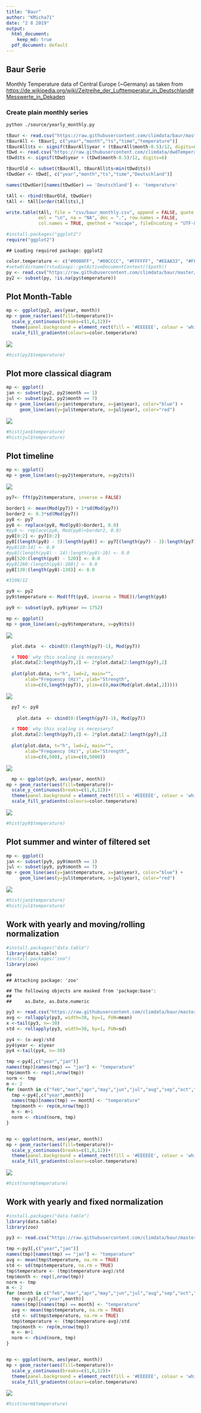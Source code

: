 ```yaml
---
title: "Baur"
author: "KMicha71"
date: "2 8 2019"
output:
  html_document: 
    keep_md: true
  pdf_document: default
---
```




## Baur Serie


Monthly Temperature data of Central Europe (~Germany) as taken from
https://de.wikipedia.org/wiki/Zeitreihe_der_Lufttemperatur_in_Deutschland#Messwerte_in_Dekaden

### Create plain monthly series


```sh
python ./source/yearly_monthly.py
```



```r
tBaur <- read.csv("https://raw.githubusercontent.com/climdata/baur/master/raw/baur_monthly.csv", sep=",")
tBaurAll <- tBaur[, c("year","month","ts","time","temperature")]
tBaurAll$ts <- signif(tBaurAll$year + (tBaurAll$month-0.5)/12, digits=6)
tDwd <- read.csv("https://raw.githubusercontent.com/climdata/dwdTemperature/master/csv/monthly_temperature_de.csv", sep=",", na = "NA")
tDwd$ts <- signif(tDwd$year + (tDwd$month-0.5)/12, digits=6)

tBaurOld <- subset(tBaurAll, tBaurAll$ts<min(tDwd$ts))
tDwdGer <- tDwd[, c("year","month","ts","time","Deutschland")]

names(tDwdGer)[names(tDwdGer) == 'Deutschland'] <- 'temperature'

tAll <- rbind(tBaurOld, tDwdGer)
tAll <- tAll[order(tAll$ts),]

write.table(tAll, file = "csv/baur_monthly.csv", append = FALSE, quote = TRUE, sep = ",",
            eol = "\n", na = "NA", dec = ".", row.names = FALSE,
            col.names = TRUE, qmethod = "escape", fileEncoding = "UTF-8")
```



```r
#install.packages("ggplot2")
require("ggplot2")
```

```
## Loading required package: ggplot2
```

```r
color.temperature <- c("#0000FF", "#00CCCC", "#FFFFFF", "#EEAA33", "#FF5555")
#setwd(dirname(rstudioapi::getActiveDocumentContext()$path))
py <- read.csv("https://raw.githubusercontent.com/climdata/baur/master/csv/baur_monthly.csv", sep=",")
py2 <- subset(py, !is.na(py$temperature))
```

## Plot Month-Table


```r
mp <- ggplot(py2, aes(year, month))
mp + geom_raster(aes(fill=temperature))+
  scale_y_continuous(breaks=c(1,6,12))+
  theme(panel.background = element_rect(fill = '#EEEEEE', colour = 'white'), legend.position="right", text=element_text(size=14))+
  scale_fill_gradientn(colours=color.temperature)
```

![](README_files/figure-html/plot-1.png)<!-- -->

```r
#hist(py2$temperature)
```

## Plot more classical diagram


```r
mp <- ggplot()
jan <- subset(py2, py2$month == 1)
jul <- subset(py2, py2$month == 7)
mp + geom_line(aes(y=jan$temperature, x=jan$year), color="blue") + 
     geom_line(aes(y=jul$temperature, x=jul$year), color="red")
```

![](README_files/figure-html/classical-1.png)<!-- -->

```r
#hist(jan$temperature)
#hist(jul$temperature)
```

## Plot timeline


```r
mp <- ggplot()
mp + geom_line(aes(y=py2$temperature, x=py2$ts)) 
```

![](README_files/figure-html/fft-1.png)<!-- -->

```r
py7<- fft(py2$temperature, inverse = FALSE)

border1 <- mean(Mod(py7)) + 1*sd(Mod(py7))
border2 <- 0.3*sd(Mod(py7))
py8 <- py7 
py8 <- replace(py8, Mod(py8)>border1, 0.0)
#py8 <- replace(py8, Mod(py8)<border2, 0.0)
py8[0:2] <- py7[0:2]
py8[(length(py8) - 3):length(py8)] <- py7[(length(py7) - 3):length(py7)]
#py8[10:14] <- 0.0
#py8[(length(py8) - 14):length(py8)-10] <- 0.0
py8[520:(length(py8) - 520)] <- 0.0
#py8[260:(length(py8)-260)] <- 0.0
py8[130:(length(py8)-130)] <- 0.0

#3198/12

py9 <- py2
py9$temperature <- Mod(fft(py8, inverse = TRUE))/length(py8)

py9 <- subset(py9, py9$year >= 1752)

mp <- ggplot()
mp + geom_line(aes(y=py9$temperature, x=py9$ts)) 
```

![](README_files/figure-html/fft-2.png)<!-- -->

```r
  plot.data  <- cbind(0:(length(py7)-1), Mod(py7))

  # TODO: why this scaling is necessary?
  plot.data[2:length(py7),2] <- 2*plot.data[2:length(py7),2] 
  
  plot(plot.data, t="h", lwd=2, main="", 
       xlab="Frequency (Hz)", ylab="Strength", 
       xlim=c(0,length(py7)), ylim=c(0,max(Mod(plot.data[,2]))))
```

![](README_files/figure-html/fft-3.png)<!-- -->

```r
  py7 <- py8
  
    plot.data  <- cbind(0:(length(py7)-1), Mod(py7))

  # TODO: why this scaling is necessary?
  plot.data[2:length(py7),2] <- 2*plot.data[2:length(py7),2] 
  
  plot(plot.data, t="h", lwd=2, main="", 
       xlab="Frequency (Hz)", ylab="Strength", 
       xlim=c(0,500), ylim=c(0,5000))
```

![](README_files/figure-html/fft-4.png)<!-- -->

```r
  mp <- ggplot(py9, aes(year, month))
mp + geom_raster(aes(fill=temperature))+
  scale_y_continuous(breaks=c(1,6,12))+
  theme(panel.background = element_rect(fill = '#EEEEEE', colour = 'white'), legend.position="right", text=element_text(size=14))+
  scale_fill_gradientn(colours=color.temperature)
```

![](README_files/figure-html/fft-5.png)<!-- -->

```r
#hist(py9$temperature)
```

## Plot summer and winter of filtered set


```r
mp <- ggplot()
jan <- subset(py9, py9$month == 1)
jul <- subset(py9, py9$month == 7)
mp + geom_line(aes(y=jan$temperature, x=jan$year), color="blue") + 
     geom_line(aes(y=jul$temperature, x=jul$year), color="red")
```

![](README_files/figure-html/seasons-1.png)<!-- -->

```r
#hist(jan$temperature)
#hist(jul$temperature)
```

## Work with yearly and moving/rolling normalization


```r
#install.packages("data.table")
library(data.table)
#install.packages("zoo")
library(zoo)
```

```
## 
## Attaching package: 'zoo'
```

```
## The following objects are masked from 'package:base':
## 
##     as.Date, as.Date.numeric
```

```r
py3 <- read.csv("https://raw.githubusercontent.com/climdata/baur/master/raw/baur_yearly.csv", sep=",")
avg <- rollapply(py3, width=30, by=1, FUN=mean)
x <-tail(py3, n=-30)
std <- rollapply(py3, width=30, by=1, FUN=sd)

py4 <- (x-avg)/std
py4$year <- x$year
py4 <-tail(py4, n=-30)

tmp <-py4[,c("year","jan")]
names(tmp)[names(tmp) == "jan"] <- "temperature"
tmp$month <- rep(1,nrow(tmp))
norm <- tmp
m <- 2
for (month in c("feb","mar","apr","may","jun","jul","aug","sep","oct","nov","dec")) {
  tmp <-py4[,c("year",month)]
  names(tmp)[names(tmp) == month] <- "temperature"
  tmp$month <- rep(m,nrow(tmp))
  m <- m+1
  norm <- rbind(norm, tmp)
}


mp <- ggplot(norm, aes(year, month))
mp + geom_raster(aes(fill=temperature))+
  scale_y_continuous(breaks=c(1,6,12))+
  theme(panel.background = element_rect(fill = '#EEEEEE', colour = 'white'), legend.position="right", text=element_text(size=14))+
  scale_fill_gradientn(colours=color.temperature)
```

![](README_files/figure-html/rolling-norm-1.png)<!-- -->

```r
#hist(norm$temperature)
```



## Work with yearly and fixed normalization


```r
#install.packages("data.table")
library(data.table)
library(zoo)

py3 <- read.csv("https://raw.githubusercontent.com/climdata/baur/master/raw/baur_yearly.csv", sep=",")

tmp <-py3[,c("year","jan")]
names(tmp)[names(tmp) == "jan"] <- "temperature"
avg <- mean(tmp$temperature, na.rm = TRUE)
std <- sd(tmp$temperature, na.rm = TRUE)
tmp$temperature <- (tmp$temperature-avg)/std
tmp$month <- rep(1,nrow(tmp))
norm <- tmp
m <- 2
for (month in c("feb","mar","apr","may","jun","jul","aug","sep","oct","nov","dec")) {
  tmp <-py3[,c("year",month)]
  names(tmp)[names(tmp) == month] <- "temperature"
  avg <- mean(tmp$temperature, na.rm = TRUE)
  std <- sd(tmp$temperature, na.rm = TRUE)
  tmp$temperature <- (tmp$temperature-avg)/std
  tmp$month <- rep(m,nrow(tmp))
  m <- m+1
  norm <- rbind(norm, tmp)
}


mp <- ggplot(norm, aes(year, month))
mp + geom_raster(aes(fill=temperature))+
  scale_y_continuous(breaks=c(1,6,12))+
  theme(panel.background = element_rect(fill = '#EEEEEE', colour = 'white'), legend.position="right", text=element_text(size=14))+
  scale_fill_gradientn(colours=color.temperature)
```

![](README_files/figure-html/fixed-norm-1.png)<!-- -->

```r
#hist(norm$temperature)
```
